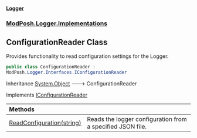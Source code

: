 #### [Logger](index.md 'index')

### [ModPosh.Logger.Implementations](ModPosh.Logger.Implementations.md 'ModPosh.Logger.Implementations')

## ConfigurationReader Class

Provides functionality to read configuration settings for the Logger.

```csharp
public class ConfigurationReader :
ModPosh.Logger.Interfaces.IConfigurationReader
```

Inheritance [System.Object](https://docs.microsoft.com/en-us/dotnet/api/System.Object 'System.Object') &#129106; ConfigurationReader

Implements [IConfigurationReader](ModPosh.Logger.Interfaces.IConfigurationReader.md 'ModPosh.Logger.Interfaces.IConfigurationReader')

| Methods | |
| :--- | :--- |
| [ReadConfiguration(string)](ModPosh.Logger.Implementations.ConfigurationReader.ReadConfiguration(string).md 'ModPosh.Logger.Implementations.ConfigurationReader.ReadConfiguration(string)') | Reads the logger configuration from a specified JSON file. |
